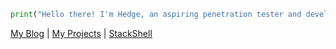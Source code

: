 ```python
print("Hello there! I'm Hedge, an aspiring penetration tester and developer!")
```

[My Blog](https://grey.bearcreek.family) | [My Projects](https://github.com/hedgenull/) | [StackShell](https://hedgenull.github.io/stackshell/)
